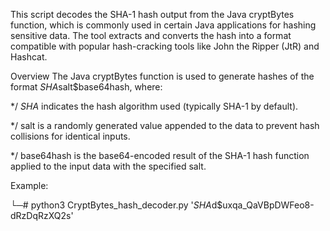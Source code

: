 This script decodes the SHA-1 hash output from the Java cryptBytes function, which is commonly used in certain Java applications for hashing sensitive data. The tool extracts and converts the hash into a format compatible with popular hash-cracking tools like John the Ripper (JtR) and Hashcat.

Overview
The Java cryptBytes function is used to generate hashes of the format $SHA$salt$base64hash, where:

*/ $SHA$ indicates the hash algorithm used (typically SHA-1 by default).

*/ salt is a randomly generated value appended to the data to prevent hash collisions for identical inputs.

*/ base64hash is the base64-encoded result of the SHA-1 hash function applied to the input data with the specified salt.

Example:

└─# python3 CryptBytes_hash_decoder.py '$SHA$d$uxqa_QaVBpDWFeo8-dRzDqRzXQ2s'

